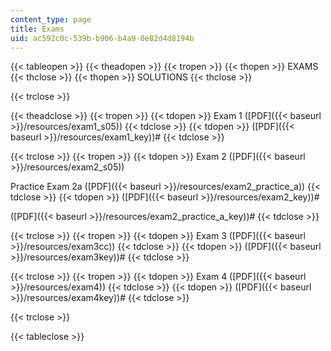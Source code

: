 ```yaml
---
content_type: page
title: Exams
uid: ac592c0c-539b-b906-b4a9-0e82d4d8194b
---
```


{{< tableopen >}}
{{< theadopen >}}
{{< tropen >}}
{{< thopen >}}
EXAMS
{{< thclose >}}
{{< thopen >}}
SOLUTIONS
{{< thclose >}}

{{< trclose >}}

{{< theadclose >}}
{{< tropen >}}
{{< tdopen >}}
Exam 1 ([PDF]({{< baseurl >}}/resources/exam1_s05))
{{< tdclose >}}
{{< tdopen >}}
([PDF]({{< baseurl >}}/resources/exam1_key))#
{{< tdclose >}}

{{< trclose >}}
{{< tropen >}}
{{< tdopen >}}
Exam 2 ([PDF]({{< baseurl >}}/resources/exam2_s05))  
  
Practice Exam 2a ([PDF]({{< baseurl >}}/resources/exam2_practice_a))
{{< tdclose >}}
{{< tdopen >}}
([PDF]({{< baseurl >}}/resources/exam2_key))#  
  
([PDF]({{< baseurl >}}/resources/exam2_practice_a_key))#
{{< tdclose >}}

{{< trclose >}}
{{< tropen >}}
{{< tdopen >}}
Exam 3 ([PDF]({{< baseurl >}}/resources/exam3cc))
{{< tdclose >}}
{{< tdopen >}}
([PDF]({{< baseurl >}}/resources/exam3key))#
{{< tdclose >}}

{{< trclose >}}
{{< tropen >}}
{{< tdopen >}}
Exam 4 ([PDF]({{< baseurl >}}/resources/exam4))
{{< tdclose >}}
{{< tdopen >}}
([PDF]({{< baseurl >}}/resources/exam4key))#
{{< tdclose >}}

{{< trclose >}}

{{< tableclose >}}